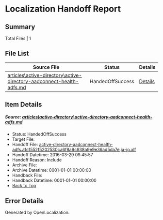 # <a name='report-top'></a> Localization Handoff Report

## Summary
 Total Files | 1

## File List
 Source File | Status | Details 
 ----------- | ------ | ------- 
 [articles\active-directory\active-directory-aadconnect-health-adfs.md](https://github.com/OpenLocalizationOrg/hyperV/blob/6df404751c349292fcf3d87bf9d26cf1ae7ef3cf/articles/active-directory/active-directory-aadconnect-health-adfs.md) | HandedOffSuccess | [Details](#19024c1db3ac6b5533958496853e6ebd5d49eab211)

## Item Details
##### <a name='19024c1db3ac6b5533958496853e6ebd5d49eab211'></a> Source: [articles\active-directory\active-directory-aadconnect-health-adfs.md](https://github.com/OpenLocalizationOrg/hyperV/blob/6df404751c349292fcf3d87bf9d26cf1ae7ef3cf/articles/active-directory/active-directory-aadconnect-health-adfs.md)
* Status: HandedOffSuccess
* Target File: 
* Handoff File: [active-directory-aadconnect-health-adfs.a1c1552f5202530ca6f8a9c938a9e9e36ad5da7e.ja-jp.xlf](https://github.com/OpenLocalizationOrg/olhandoff/blob/482a5982423d2b25e11b42dd0b7ce606cb259c14/ol-handoff/OpenLocalizationOrg/hyperV.ja-jp/master/active-directory-aadconnect-health-adfs.a1c1552f5202530ca6f8a9c938a9e9e36ad5da7e.ja-jp.xlf)
* Handoff Datetime: 2016-03-29 09:45:57
* Handoff Reason: Include
* Archive File: 
* Archive Datetime: 0001-01-01 00:00:00
* Handback File: 
* Handback Datetime: 0001-01-01 00:00:00
* [Back to Top](#report-top)


## Error Details

Generated by OpenLocalization.
